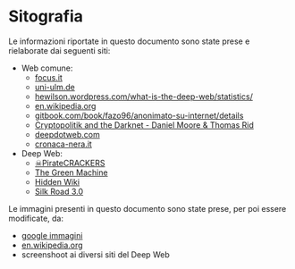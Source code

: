 # Sitografia
Le informazioni riportate in questo documento sono state prese e rielaborate dai seguenti siti:
* Web comune:
  * [focus.it](http://www.focus.it/)
  * [uni-ulm.de
](https://www.uni-ulm.de/LiLL/5.0/I/materialien/internet.html)
  * [hewilson.wordpress.com/what-is-the-deep-web/statistics/](https://hewilson.wordpress.com/what-is-the-deep-web/statistics/)
  * [en.wikipedia.org](https://en.wikipedia.org/wiki/Main_Page)
  * [gitbook.com/book/fazo96/anonimato-su-internet/details](https://www.gitbook.com/book/fazo96/anonimato-su-internet/details)
  * [Cryptopolitik and the Darknet - Daniel Moore & Thomas Rid](http://www.tandfonline.com/doi/abs/10.1080/00396338.2016.1142085#aHR0cDovL3d3dy50YW5kZm9ubGluZS5jb20vZG9pL3BkZi8xMC4xMDgwLzAwMzk2MzM4LjIwMTYuMTE0MjA4NUBAQDA=)
  * [deepdotweb.com](https://www.deepdotweb.com/)
  * [cronaca-nera.it](http://www.cronaca-nera.it/3016/inchiesta-deep-web-inernet-invisibile-lato-buono-darknet)
* Deep Web:
   * [☠PirateCRACKERS](http://pirateceo5dz3q4b.onion/)
   * [The Green Machine](http://zzq7gpluliw6iq7l.onion/threadlist.php?/) 
   * [Hidden Wiki](http://zqktlwi4fecvo6ri.onion/wiki/index.php/Main_Page)
   * [Silk Road 3.0](http://reloadedudjtjvxr.onion/captcha.php)

Le immagini presenti in questo documento sono state prese, per poi essere modificate, da:
* [google immagini](https://www.google.it/imghp?hl=it&ei=stBgV_XxLcq5UZCeq5AD&ved=0EKouCAIoAQ)
* [en.wikipedia.org](https://en.wikipedia.org/wiki/Main_Page)
* screenshoot ai diversi siti del Deep Web

